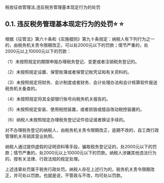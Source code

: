 税收征收管理法.违反税务管理基本现定行为的处罚

## 0.1. 违反税务管理基本现定行为的处罚:star: :star: 

根据《征管法》第六十条和《实施细则》第九十条规定：纳税人有下列行为之一的，由税务机关责令限期改正，可以处2000元以下的罚款；情节严重的，处2000元以上10000元以下的罚款：

（1）未按照规定的期限申报办理税务登记、变更或者注销税务登记的。

（2）未按照规定设置、保管账簿或者保管记账凭证和有关资料的。

（3）未按照规定将财务、会计制度或者财务、会计处理办法和会计核算软件报送税务机关备查的。

（4）未按照规定将其全部银行账号向税务机关报告的。

（5）未按照规定安装、使用税控装置，或者损毁或擅自改动税控装置的。

（6）纳税人未按照规定办理税务登记证件验证或者换证手续的。

对不办理税务登记的纳税人，由税务机关责令限期改正，逾期不改的，自工商行政管理机关吊销其营业执照。

纳税人通过提供虚假的证明资料等手段，骗取税务登记证的，处2000元以下的罚款；情节严重的，处2000元以上10000元以下的罚款。纳税人涉嫌其他违法行为的，按有关法律、行政法规的规定处理。

上述违章处罚属于税务行政处罚。纳税人存在上述行为的，税务机关责令限期改正，并可处以罚款。也就是说，不管政与不改，均可处以罚款。
